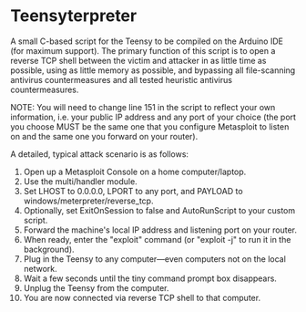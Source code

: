 Teensyterpreter
===============

A small C-based script for the Teensy to be compiled on the Arduino IDE (for maximum support). The primary function of this script is to open a reverse TCP shell between the victim and attacker in as little time as possible, using as little memory as possible, and bypassing all file-scanning antivirus countermeasures and all tested heuristic antivirus countermeasures.

NOTE: You will need to change line 151 in the script to reflect your own information, i.e. your public IP address and any port of your choice (the port you choose MUST be the same one that you configure Metasploit to listen on and the same one you forward on your router).


A detailed, typical attack scenario is as follows:

1. Open up a Metasploit Console on a home computer/laptop.
2. Use the multi/handler module.
3. Set LHOST to 0.0.0.0, LPORT to any port, and PAYLOAD to windows/meterpreter/reverse_tcp.
4. Optionally, set ExitOnSession to false and AutoRunScript to your custom script.
5. Forward the machine's local IP address and listening port on your router.
6. When ready, enter the "exploit" command (or "exploit -j" to run it in the background).
7. Plug in the Teensy to any computer—even computers not on the local network.
8. Wait a few seconds until the tiny command prompt box disappears.
9. Unplug the Teensy from the computer.
10. You are now connected via reverse TCP shell to that computer.
